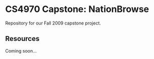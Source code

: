 # CS4970 Capstone: NationBrowse #

Repository for our Fall 2009 capstone project.

## Resources ##

Coming soon…